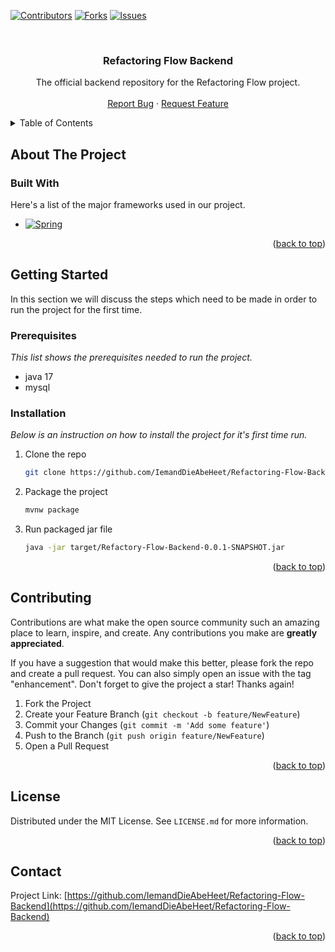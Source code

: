<a name="readme-top"></a>

[![Contributors][contributors-shield]][contributors-url]
[![Forks][forks-shield]][forks-url]
[![Issues][issues-shield]][issues-url]

<br />
<div align="center">
  <h3 align="center">Refactoring Flow Backend</h3>

  <p align="center">
    The official backend repository for the Refactoring Flow project.
    <br />
    <br />
	<a href="https://github.com/IemandDieAbeHeet/Refactoring-Flow-Backend/issues">Report Bug</a>
    ·
    <a href="https://github.com/IemandDieAbeHeet/Refactoring-Flow-Backend/issues">Request Feature</a>
  </p>
</div>



<!-- TABLE OF CONTENTS -->
<details>
  <summary>Table of Contents</summary>
  <ol>
    <li>
      <a href="#about-the-project">About The Project</a>
      <ul>
        <li><a href="#built-with">Built With</a></li>
      </ul>
    </li>
    <li>
      <a href="#getting-started">Getting Started</a>
      <ul>
        <li><a href="#prerequisites">Prerequisites</a></li>
        <li><a href="#installation">Installation</a></li>
      </ul>
    </li>
    <li><a href="#usage">Usage</a></li>
    <li><a href="#contributing">Contributing</a></li>
    <li><a href="#license">License</a></li>
    <li><a href="#contact">Contact</a></li>
    <li><a href="#acknowledgments">Acknowledgments</a></li>
  </ol>
</details>



<!-- ABOUT THE PROJECT -->
## About The Project


### Built With

Here's a list of the major frameworks used in our project.

* [![Spring][Spring]][Spring-url]

<p align="right">(<a href="#readme-top">back to top</a>)</p>

<!-- GETTING STARTED -->
## Getting Started

In this section we will discuss the steps which need to be made in order to run the project for the first time.

### Prerequisites

_This  list shows the prerequisites needed to run the project._
* java 17
* mysql

### Installation

_Below is an instruction on how to install the project for it's first time run._

1. Clone the repo
   ```sh
   git clone https://github.com/IemandDieAbeHeet/Refactoring-Flow-Backend.git
   ```
3. Package the project
   ```sh
   mvnw package
   ```
4. Run packaged jar file
   ```sh
   java -jar target/Refactory-Flow-Backend-0.0.1-SNAPSHOT.jar 
   ```

<p align="right">(<a href="#readme-top">back to top</a>)</p>

<!-- CONTRIBUTING -->
## Contributing

Contributions are what make the open source community such an amazing place to learn, inspire, and create. Any contributions you make are **greatly appreciated**.

If you have a suggestion that would make this better, please fork the repo and create a pull request. You can also simply open an issue with the tag "enhancement".
Don't forget to give the project a star! Thanks again!

1. Fork the Project
2. Create your Feature Branch (`git checkout -b feature/NewFeature`)
3. Commit your Changes (`git commit -m 'Add some feature'`)
4. Push to the Branch (`git push origin feature/NewFeature`)
5. Open a Pull Request

<p align="right">(<a href="#readme-top">back to top</a>)</p>



<!-- LICENSE -->
## License

Distributed under the MIT License. See `LICENSE.md` for more information.

<p align="right">(<a href="#readme-top">back to top</a>)</p>



<!-- CONTACT -->
## Contact

Project Link: [https://github.com/IemandDieAbeHeet/Refactoring-Flow-Backend](https://github.com/IemandDieAbeHeet/Refactoring-Flow-Backend)

<p align="right">(<a href="#readme-top">back to top</a>)</p>

<!-- MARKDOWN LINKS & IMAGES -->
<!-- https://www.markdownguide.org/basic-syntax/#reference-style-links -->
[contributors-shield]: https://img.shields.io/github/contributors/IemandDieAbeHeet/Refactoring-Flow-Backend.svg?style=for-the-badge
[contributors-url]: https://github.com/IemandDieAbeHeet/Refactoring-Flow-Backend/graphs/contributors
[forks-shield]: https://img.shields.io/github/forks/IemandDieAbeHeet/Refactoring-Flow-Backend.svg?style=for-the-badge
[forks-url]: https://github.com/IemandDieAbeHeet/Refactoring-Flow-Backend/network/members
[stars-shield]: https://img.shields.io/github/stars/IemandDieAbeHeet/Refactoring-Flow-Backend?style=for-the-badge
[stars-url]: https://github.com/IemandDieAbeHeet/Refactoring-Flow-Backend/stargazers
[issues-shield]: https://img.shields.io/github/issues/IemandDieAbeHeet/Refactoring-Flow-Backend?style=for-the-badge
[issues-url]: https://github.com/IemandDieAbeHeet/Refactoring-Flow-Backend/issues
[license-shield]: https://img.shields.io/github/license/IemandDieAbeHeet/Refactoring-Flow-Backend?style=for-the-badge
[license-url]: https://github.com/IemandDieAbeHeet/Refactoring-Flow-Backend/blob/master/LICENSE.MD
[product-screenshot]: images/screenshot.png
[Spring]: https://img.shields.io/badge/Spring-6DB33F?style=for-the-badge&logo=spring&logoColor=white
[Spring-url]: https://spring.io/
[React.js]: https://img.shields.io/badge/React-20232A?style=for-the-badge&logo=react&logoColor=61DAFB
[React-url]: https://reactjs.org/
